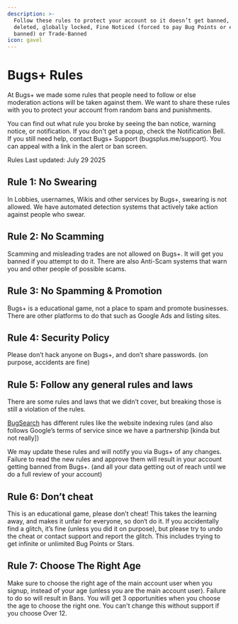 ```yaml
---
description: >-
  Follow these rules to protect your account so it doesn’t get banned, warned,
  deleted, globally locked, Fine Noticed (forced to pay Bug Points or else get
  banned) or Trade-Banned
icon: gavel
---
```


# Bugs+ Rules

At Bugs+ we made some rules that people need to follow or else moderation actions will be taken against them. We want to share these rules with you to protect your account from random bans and punishments.

You can find out what rule you broke by seeing the ban notice, warning notice, or notification. If you don't get a popup, check the Notification Bell. If you still need help, contact Bugs+ Support (bugsplus.me/support). You can appeal with a link in the alert or ban screen.

Rules Last updated: July 29 2025

## Rule 1: No Swearing

In Lobbies, usernames, Wikis and other services by Bugs+, swearing is not allowed. We have automated detection systems that actively take action against people who swear.

## Rule 2: No Scamming

Scamming and misleading trades are not allowed on Bugs+. It will get you banned if you attempt to do it. There are also Anti-Scam systems that warn you and other people of possible scams.

## Rule 3: No Spamming & Promotion

Bugs+ is a educational game, not a place to spam and promote businesses. There are other platforms to do that such as Google Ads and listing sites.

## Rule 4: Security Policy

Please don’t hack anyone on Bugs+, and don’t share passwords. (on purpose, accidents are fine)

## Rule 5: Follow any general rules and laws

There are some rules and laws that we didn’t cover, but breaking those is still a violation of the rules.

[BugSearch](https://bugsplus.me/bugsearch) has different rules like the website indexing rules (and also follows Google’s terms of service since we have a partnership \[kinda but not really])

We may update these rules and will notify you via Bugs+ of any changes. Failure to read the new rules and approve them will result in your account getting banned from Bugs+. (and all your data getting out of reach until we do a full review of your account)

## Rule 6: Don’t cheat

This is an educational game, please don’t cheat! This takes the learning away, and makes it unfair for everyone, so don‘t do it. If you accidentally find a glitch, it’s fine (unless you did it on purpose), but please try to undo the cheat or contact support and report the glitch. This includes trying to get infinite or unlimited Bug Points or Stars.

## Rule 7: Choose The Right Age

Make sure to choose the right age of the main account user when you signup, instead of your age (unless you are the main account user). Failure to do so will result in Bans. You will get 3 opportunities when you choose the age to choose the right one. You can't change this without support if you choose Over 12.
